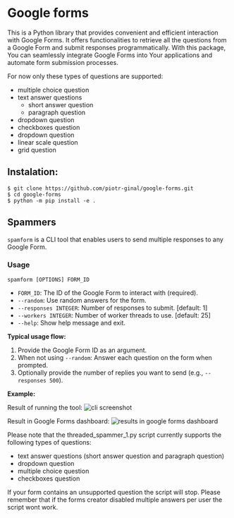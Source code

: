 # Google forms
This is a Python library that provides convenient and efficient interaction with Google Forms. It offers functionalities to retrieve all the questions from a Google Form and submit responses programmatically. With this package, You can seamlessly integrate Google Forms into Your applications and automate form submission processes.

For now only these types of questions are supported:
- multiple choice question
- text answer questions
    - short answer question
    - paragraph question
- dropdown question
- checkboxes question
- dropdown question
- linear scale question
- grid question

## Instalation:
```console
$ git clone https://github.com/piotr-ginal/google-forms.git
$ cd google-forms
$ python -m pip install -e .
```

## Spammers

`spamform` is a CLI tool that enables users to send multiple responses to any Google Form.

### Usage

```console
spamform [OPTIONS] FORM_ID
```

- `FORM_ID`: The ID of the Google Form to interact with (required).
- `--random`: Use random answers for the form.
- `--responses INTEGER`: Number of responses to submit. [default: 1]
- `--workers INTEGER`: Number of worker threads to use. [default: 25]
- `--help`: Show help message and exit.

**Typical usage flow:**

1. Provide the Google Form ID as an argument.
2. When not using `--random`: Answer each question on the form when prompted.
3. Optionally provide the number of replies you want to send (e.g., `--responses 500`).

**Example:**

Result of running the tool:
![cli screenshot](.assets/threaded_spammer_interface.png)

Result in Google Forms dashboard:
![results in google forms dashboard](.assets/google_forms_dashboard_screenshot.png)

Please note that the threaded_spammer_1.py script currently supports the following types of questions:
- text answer questions (short answer question and paragraph question)
- dropdown question
- multiple choice question
- checkboxes question

If your form contains an unsupported question the script will stop. Please remember that if the forms creator disabled multiple answers per user the script wont work.
